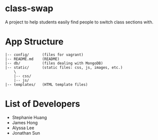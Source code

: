 # class-swap
A project to help students easily find people to switch class sections with. 

# App Structure
```
|-- config/      (files for vagrant)
|-- README.md    (README)
|-- db/          (files dealing with MongoDB)
|-- static/      (static files: css, js, images, etc.)
    \
    |-- css/
    |-- js/
|-- templates/   (HTML template files)
```

# List of Developers
- Stephanie Huang
- James Hong
- Alyssa Lee
- Jonathan Sun